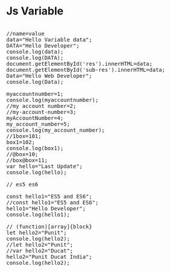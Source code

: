 
# Js Variable 

<pre>

//name=value
data="Hello Variable data";
DATA="Hello Developer";
console.log(data);
console.log(DATA);
document.getElementById('res').innerHTML=data;
document.getElementById('sub-res').innerHTML=data;
Data="Hello Web Developer";
console.log(Data);

myaccountnumber=1;
console.log(myaccountnumber);
//my account number=2;
//my-account-number=3;
myAccountNumber=4;
my_account_number=5;
console.log(my_account_number);
//1box=101;
box1=102;
console.log(box1);
//@box=10;
//box@box=11;
var hello="Last Update";
console.log(hello);

// es5 es6  

const hello1="ES5 and ES6";
//const hello1="ES5 and ES6";
hello1="Hello Developer";
console.log(hello1);

// (function)[array]{block}
let hello2="Punit";
console.log(hello2);
//let hello2="Punit";
//var hello2="Ducat";
hello2="Punit Ducat India";
console.log(hello2);

</pre>

